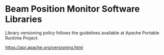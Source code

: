 # Beam Position Monitor Software Libraries

Library versioning policy follows the guidelines available 
at Apache Portable Runtime Project:

https://apr.apache.org/versioning.html
